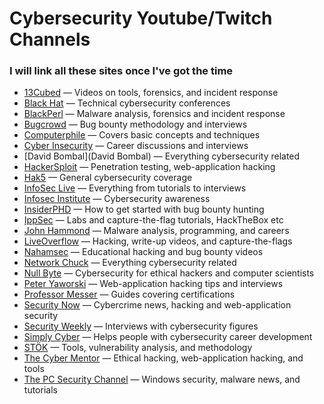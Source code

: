 
# Cybersecurity Youtube/Twitch Channels
### I will link all these sites once I've got the time

- [13Cubed](https://www.youtube.com/@13Cubed) — Videos on tools, forensics, and incident response
- [Black Hat](https://www.youtube.com/@BlackHatOfficialYT) — Technical cybersecurity conferences
- [BlackPerl](https://www.youtube.com/@BlackPerl) — Malware analysis, forensics and incident response
- [Bugcrowd](https://www.youtube.com/@Bugcrowd) — Bug bounty methodology and interviews
- [Computerphile](https://www.youtube.com/@Computerphile) — Covers basic concepts and techniques
- [Cyber Insecurity](https://www.youtube.com/@CyberInsecurity) — Career discussions and interviews
- [David Bombal](David Bombal) — Everything cybersecurity related
- [HackerSploit](https://www.youtube.com/@HackerSploit) — Penetration testing, web-application hacking
- [Hak5](https://www.youtube.com/@hak5) — General cybersecurity coverage
- [InfoSec Live](https://www.youtube.com/@infoseclive) — Everything from tutorials to interviews
- [Infosec Institute](https://www.youtube.com/@InfosecEdu) — Cybersecurity awareness
- [InsiderPHD](https://www.youtube.com/@InsiderPhD) — How to get started with bug bounty hunting
- [IppSec](https://www.youtube.com/@ippsec) — Labs and capture-the-flag tutorials, HackTheBox etc
- [John Hammond](https://www.youtube.com/@_JohnHammond) — Malware analysis, programming, and careers
- [LiveOverflow](https://www.youtube.com/@LiveOverflow) — Hacking, write-up videos, and capture-the-flags
- [Nahamsec](https://www.youtube.com/@NahamSec) — Educational hacking and bug bounty videos
- [Network Chuck](https://www.youtube.com/@NetworkChuck) — Everything cybersecurity related
- [Null Byte](https://www.youtube.com/@NullByteWHT) — Cybersecurity for ethical hackers and computer scientists
- [Peter Yaworski](https://www.youtube.com/@yaworsk1) — Web-application hacking tips and interviews
- [Professor Messer](https://www.youtube.com/@professormesser) — Guides covering certifications
- [Security Now](https://www.youtube.com/@securitynow) — Cybercrime news, hacking and web-application security
- [Security Weekly](https://www.youtube.com/@SecurityWeekly) — Interviews with cybersecurity figures
- [Simply Cyber](https://www.youtube.com/@SimplyCyber) — Helps people with cybersecurity career development
- [STÖK](https://www.youtube.com/@STOKfredrik) — Tools, vulnerability analysis, and methodology
- [The Cyber Mentor](https://www.youtube.com/@TCMSecurityAcademy) — Ethical hacking, web-application hacking, and tools
- [The PC Security Channel](https://www.youtube.com/@pcsecuritychannel) — Windows security, malware news, and tutorials

